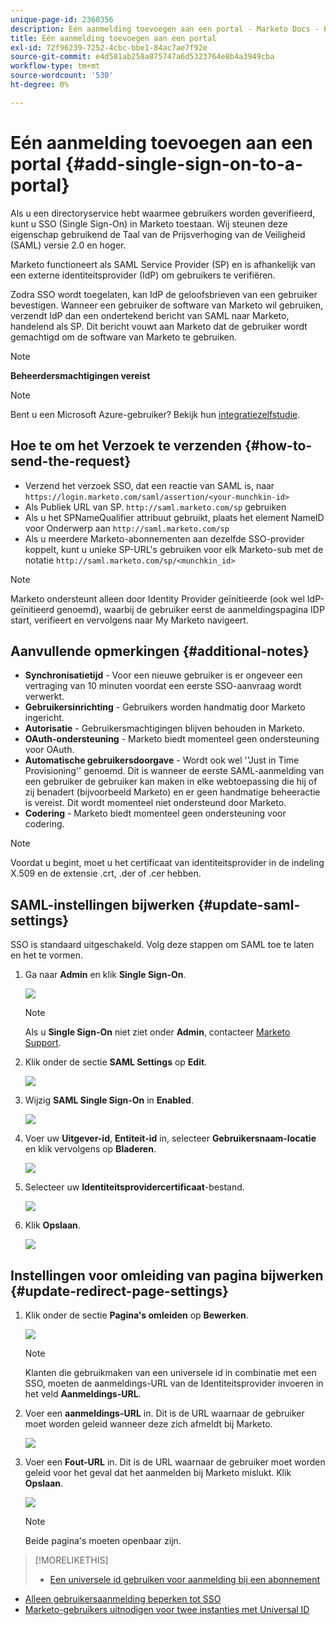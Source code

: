 ```yaml
---
unique-page-id: 2360356
description: Eén aanmelding toevoegen aan een portal - Marketo Docs - Productdocumentatie
title: Eén aanmelding toevoegen aan een portal
exl-id: 72f96239-7252-4cbc-bbe1-84ac7ae7f92e
source-git-commit: e4d581ab258a875747a6d5323764e8b4a3949cba
workflow-type: tm+mt
source-wordcount: '530'
ht-degree: 0%

---
```


# Eén aanmelding toevoegen aan een portal {#add-single-sign-on-to-a-portal}

Als u een directoryservice hebt waarmee gebruikers worden geverifieerd, kunt u SSO (Single Sign-On) in Marketo toestaan. Wij steunen deze eigenschap gebruikend de Taal van de Prijsverhoging van de Veiligheid (SAML) versie 2.0 en hoger.

Marketo functioneert als SAML Service Provider (SP) en is afhankelijk van een externe identiteitsprovider (IdP) om gebruikers te verifiëren.

Zodra SSO wordt toegelaten, kan IdP de geloofsbrieven van een gebruiker bevestigen. Wanneer een gebruiker de software van Marketo wil gebruiken, verzendt IdP dan een ondertekend bericht van SAML naar Marketo, handelend als SP. Dit bericht vouwt aan Marketo dat de gebruiker wordt gemachtigd om de software van Marketo te gebruiken.

>[!NOTE]
>
>**Beheerdersmachtigingen vereist**

>[!NOTE]
>
>Bent u een Microsoft Azure-gebruiker? Bekijk hun [integratiezelfstudie](https://azure.microsoft.com/en-us/documentation/articles/active-directory-saas-marketo-tutorial/).

## Hoe te om het Verzoek te verzenden {#how-to-send-the-request}

* Verzend het verzoek SSO, dat een reactie van SAML is, naar `https://login.marketo.com/saml/assertion/<your-munchkin-id>`
* Als Publiek URL van SP. `http://saml.marketo.com/sp` gebruiken
* Als u het SPNameQualifier attribuut gebruikt, plaats het element NameID voor Onderwerp aan `http://saml.marketo.com/sp`
* Als u meerdere Marketo-abonnementen aan dezelfde SSO-provider koppelt, kunt u unieke SP-URL&#39;s gebruiken voor elk Marketo-sub met de notatie `http://saml.marketo.com/sp/<munchkin_id>`

>[!NOTE]
>
>Marketo ondersteunt alleen door Identity Provider geïnitieerde (ook wel IdP-geïnitieerd genoemd), waarbij de gebruiker eerst de aanmeldingspagina IDP start, verifieert en vervolgens naar My Marketo navigeert.

## Aanvullende opmerkingen {#additional-notes}

* **Synchronisatietijd**  - Voor een nieuwe gebruiker is er ongeveer een vertraging van 10 minuten voordat een eerste SSO-aanvraag wordt verwerkt.
* **Gebruikersinrichting**  - Gebruikers worden handmatig door Marketo ingericht.
* **Autorisatie**  - Gebruikersmachtigingen blijven behouden in Marketo.
* **OAuth-ondersteuning**  - Marketo biedt momenteel geen ondersteuning voor OAuth.
* **Automatische gebruikersdoorgave**  - Wordt ook wel &#39;&#39;Just in Time Provisioning&#39;&#39; genoemd. Dit is wanneer de eerste SAML-aanmelding van een gebruiker de gebruiker kan maken in elke webtoepassing die hij of zij benadert (bijvoorbeeld Marketo) en er geen handmatige beheeractie is vereist. Dit wordt momenteel niet ondersteund door Marketo.
* **Codering**  - Marketo biedt momenteel geen ondersteuning voor codering.

>[!NOTE]
>
>Voordat u begint, moet u het certificaat van identiteitsprovider in de indeling X.509 en de extensie .crt, .der of .cer hebben.

## SAML-instellingen bijwerken {#update-saml-settings}

SSO is standaard uitgeschakeld. Volg deze stappen om SAML toe te laten en het te vormen.

1. Ga naar **Admin** en klik **Single Sign-On**.

   ![](assets/image2014-9-24-14-3a36-3a50.png)

   >[!NOTE]
   >
   >Als u **Single Sign-On** niet ziet onder **Admin**, contacteer [Marketo Support](https://nation.marketo.com/t5/Support/ct-p/Support).

1. Klik onder de sectie **SAML Settings** op **Edit**.

   ![](assets/image2014-9-24-14-3a37-3a3.png)

1. Wijzig **SAML Single Sign-On** in **Enabled**.

   ![](assets/image2014-9-24-14-3a37-3a17.png)

1. Voer uw **Uitgever-id**, **Entiteit-id** in, selecteer **Gebruikersnaam-locatie** en klik vervolgens op **Bladeren**.

   ![](assets/image2014-9-24-14-3a37-3a32.png)

1. Selecteer uw **Identiteitsprovidercertificaat**-bestand.

   ![](assets/image2014-9-24-14-3a38-3a8.png)

1. Klik **Opslaan**.

   ![](assets/image2014-9-24-14-3a38-3a22.png)

## Instellingen voor omleiding van pagina bijwerken {#update-redirect-page-settings}

1. Klik onder de sectie **Pagina&#39;s omleiden** op **Bewerken**.

   ![](assets/seven.png)

   >[!NOTE]
   >
   >Klanten die gebruikmaken van een universele id in combinatie met een SSO, moeten de aanmeldings-URL van de Identiteitsprovider invoeren in het veld **Aanmeldings-URL**.

1. Voer een **aanmeldings-URL** in. Dit is de URL waarnaar de gebruiker moet worden geleid wanneer deze zich afmeldt bij Marketo.

   ![](assets/eight.png)

1. Voer een **Fout-URL** in. Dit is de URL waarnaar de gebruiker moet worden geleid voor het geval dat het aanmelden bij Marketo mislukt. Klik **Opslaan**.

   ![](assets/nine.png)

   >[!NOTE]
   >
   >Beide pagina&#39;s moeten openbaar zijn.

>[!MORELIKETHIS]
>
>* [Een universele id gebruiken voor aanmelding bij een abonnement](/help/marketo/product-docs/administration/settings/using-a-universal-id-for-subscription-login.md)
* [Alleen gebruikersaanmelding beperken tot SSO](/help/marketo/product-docs/administration/additional-integrations/restrict-user-login-to-sso-only.md)
* [Marketo-gebruikers uitnodigen voor twee instanties met Universal ID](https://nation.marketo.com/t5/Knowledgebase/Inviting-Marketo-Users-to-Two-Instances-with-Universal-ID-UID/ta-p/251122)


